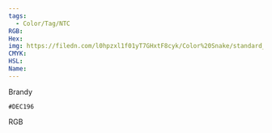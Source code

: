 ```yaml
---
tags:
  - Color/Tag/NTC
RGB:
Hex:
img: https://filedn.com/l0hpzxl1f01yT7GHxtF8cyk/Color%20Snake/standard_csv_to_svg/%23/DEC196.svg
CMYK:
HSL:
Name:
---
```

Brandy
```palette
#DEC196
```
RGB
